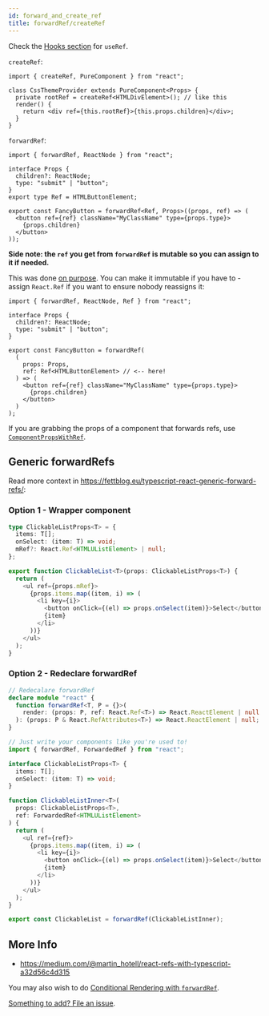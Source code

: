 ```yaml
---
id: forward_and_create_ref
title: forwardRef/createRef
---
```


Check the [Hooks section](https://github.com/typescript-cheatsheets/react/blob/main/README.md#hooks) for `useRef`.

`createRef`:

```tsx
import { createRef, PureComponent } from "react";

class CssThemeProvider extends PureComponent<Props> {
  private rootRef = createRef<HTMLDivElement>(); // like this
  render() {
    return <div ref={this.rootRef}>{this.props.children}</div>;
  }
}
```

`forwardRef`:

```tsx
import { forwardRef, ReactNode } from "react";

interface Props {
  children?: ReactNode;
  type: "submit" | "button";
}
export type Ref = HTMLButtonElement;

export const FancyButton = forwardRef<Ref, Props>((props, ref) => (
  <button ref={ref} className="MyClassName" type={props.type}>
    {props.children}
  </button>
));
```


<summary><b>Side note: the <code>ref</code> you get from <code>forwardRef</code> is mutable so you can assign to it if needed.</b></summary>

This was done [on purpose](https://github.com/DefinitelyTyped/DefinitelyTyped/pull/43265/). You can make it immutable if you have to - assign `React.Ref` if you want to ensure nobody reassigns it:

```tsx
import { forwardRef, ReactNode, Ref } from "react";

interface Props {
  children?: ReactNode;
  type: "submit" | "button";
}

export const FancyButton = forwardRef(
  (
    props: Props,
    ref: Ref<HTMLButtonElement> // <-- here!
  ) => (
    <button ref={ref} className="MyClassName" type={props.type}>
      {props.children}
    </button>
  )
);
```



If you are grabbing the props of a component that forwards refs, use [`ComponentPropsWithRef`](https://github.com/DefinitelyTyped/DefinitelyTyped/blob/a05cc538a42243c632f054e42eab483ebf1560ab/types/react/index.d.ts#L770).

## Generic forwardRefs

Read more context in https://fettblog.eu/typescript-react-generic-forward-refs/:

### Option 1 - Wrapper component

```ts
type ClickableListProps<T> = {
  items: T[];
  onSelect: (item: T) => void;
  mRef?: React.Ref<HTMLUListElement> | null;
};

export function ClickableList<T>(props: ClickableListProps<T>) {
  return (
    <ul ref={props.mRef}>
      {props.items.map((item, i) => (
        <li key={i}>
          <button onClick={(el) => props.onSelect(item)}>Select</button>
          {item}
        </li>
      ))}
    </ul>
  );
}
```

### Option 2 - Redeclare forwardRef

```ts
// Redecalare forwardRef
declare module "react" {
  function forwardRef<T, P = {}>(
    render: (props: P, ref: React.Ref<T>) => React.ReactElement | null
  ): (props: P & React.RefAttributes<T>) => React.ReactElement | null;
}

// Just write your components like you're used to!
import { forwardRef, ForwardedRef } from "react";

interface ClickableListProps<T> {
  items: T[];
  onSelect: (item: T) => void;
}

function ClickableListInner<T>(
  props: ClickableListProps<T>,
  ref: ForwardedRef<HTMLUListElement>
) {
  return (
    <ul ref={ref}>
      {props.items.map((item, i) => (
        <li key={i}>
          <button onClick={(el) => props.onSelect(item)}>Select</button>
          {item}
        </li>
      ))}
    </ul>
  );
}

export const ClickableList = forwardRef(ClickableListInner);
```

## More Info

- https://medium.com/@martin_hotell/react-refs-with-typescript-a32d56c4d315

You may also wish to do [Conditional Rendering with `forwardRef`](https://github.com/typescript-cheatsheets/react/issues/167).

[Something to add? File an issue](https://github.com/typescript-cheatsheets/react/issues/new).
